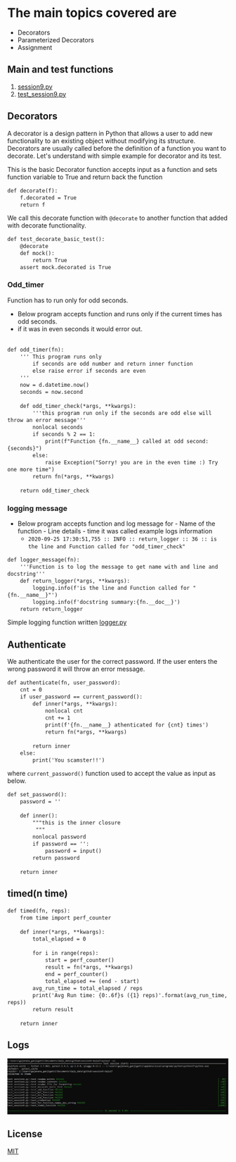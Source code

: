 # The main topics covered are 

 *  Decorators
 *  Parameterized Decorators
 *  Assignment

## Main and test functions

   1. [session9.py](https://github.com/Gaju27/session9/blob/master/session9.py)
   2. [test_session9.py](https://github.com/Gaju27/session9/blob/master/test_session9.py)

## Decorators
    
A decorator is a design pattern in Python that allows a user to add new functionality to an existing object without modifying its structure. Decorators are usually called before the definition of a function you want to decorate.  Let's understand with simple example for decorator and its test.

This is the basic Decorator function accepts input as a function and sets function variable to True and return back the function
``` 
def decorate(f):
    f.decorated = True
    return f
```
We call this decorate function with `@decorate` to another function that added with decorate functionality.


```
def test_decorate_basic_test():
    @decorate
    def mock():
        return True
    assert mock.decorated is True
```

### Odd_timer
Function has to run only for odd seconds.

 - Below program accepts function and runs only if the current times has odd seconds. 
  - if it was in even seconds it would error out.

```

def odd_timer(fn):
    ''' This program runs only
        if seconds are odd number and return inner function
        else raise error if seconds are even
    '''
    now = d.datetime.now()
    seconds = now.second

    def odd_timer_check(*args, **kwargs):
        '''this program run only if the seconds are odd else will throw an error message'''
        nonlocal seconds
        if seconds % 2 == 1:
            print(f"Function {fn.__name__} called at odd second: {seconds}")
        else:
            raise Exception("Sorry! you are in the even time :) Try one more time")
        return fn(*args, **kwargs)

    return odd_timer_check

```

### logging message

- Below program accepts function and log message for 
        - Name of the function
        - Line details
        - time it was called
    example logs information
    * `2020-09-25 17:30:51,755 :: INFO :: return_logger :: 36 :: is the line and Function called for "odd_timer_check"`

```
def logger_message(fn):
    '''Function is to log the message to get name with and line and docstring'''
    def return_logger(*args, **kwargs):
        logging.info(f'is the line and Function called for "{fn.__name__}"')
        logging.info(f'docstring summary:{fn.__doc__}')
    return return_logger

```
Simple logging function written [logger.py](https://github.com/Gaju27/session9/blob/master/logger.py)

## Authenticate
We authenticate the user for the correct password. If the user enters the wrong password it will throw an error message.
```
def authenticate(fn, user_password):
    cnt = 0
    if user_password == current_password():
        def inner(*args, **kwargs):
            nonlocal cnt
            cnt += 1
            print(f'{fn.__name__} athenticated for {cnt} times')
            return fn(*args, **kwargs)

        return inner
    else:
        print('You scamster!!')
```
where `current_password()` function used to accept the value as input as below.

```
def set_password():
    password = ''

    def inner():
        """this is the inner closure
         """
        nonlocal password
        if password == '':
            password = input()
        return password

    return inner
```

## timed(n time)
```
def timed(fn, reps):
    from time import perf_counter

    def inner(*args, **kwargs):
        total_elapsed = 0

        for i in range(reps):
            start = perf_counter()
            result = fn(*args, **kwargs)
            end = perf_counter()
            total_elapsed += (end - start)
        avg_run_time = total_elapsed / reps
        print('Avg Run time: {0:.6f}s ({1} reps)'.format(avg_run_time, reps))
        return result

    return inner
```
## Logs
![Logs](https://github.com/Gaju27/session9/blob/master/logs.JPG)

## License
[MIT](https://choosealicense.com/licenses/mit/)
